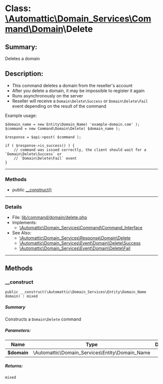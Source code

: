 # Class: [\Automattic](../namespaces/automattic.md)[\Domain_Services](../namespaces/automattic-domain-services.md)[\Command](../namespaces/automattic-domain-services-command.md)[\Domain](../namespaces/automattic-domain-services-command-domain.md)\Delete

## Summary:

Deletes a domain

## Description:

- This command deletes a domain from the reseller's account
- After you delete a domain, it may be impossible to register it again
- Runs asynchronously on the server
- Reseller will receive a `Domain\Delete\Success` or `Domain\Delete\Fail` event depending on the result of the
  command

Example usage:

```
$domain_name = new Entity\Domain_Name( 'example-domain.com' );
$command = new Command\Domain\Delete( $domain_name );

$response = $api->post( $command );

if ( $response->is_success() ) {
    // command was issued correctly, the client should wait for a `Domain\Delete\Success` or
    // `Domain\Delete\Fail` event
}
```


---

### Methods

* public [__construct()](#method___construct)

---

### Details

* File: [lib/command/domain/delete.php](../../lib/command/domain/delete.php)
* Implements:
  * [\Automattic\Domain_Services\Command\Command_Interface](../classes/Automattic-Domain-Services-Command-Command-Interface.md)
* See Also:
  * [\Automattic\Domain_Services\Response\Domain\Delete](../classes/Automattic-Domain-Services-Response-Domain-Delete.md)
  * [\Automattic\Domain_Services\Event\Domain\Delete\Success](../classes/Automattic-Domain-Services-Event-Domain-Delete-Success.md)
  * [\Automattic\Domain_Services\Event\Domain\Delete\Fail](../classes/Automattic-Domain-Services-Event-Domain-Delete-Fail.md)

---

## Methods

<a id="method___construct"></a>
### __construct

```
public __construct(\Automattic\Domain_Services\Entity\Domain_Name  domain) : mixed
```

##### Summary

Constructs a `Domain\Delete` command

##### Parameters:

| Name | Type | Default |
|------|------|---------|
| **$domain** | \Automattic\Domain_Services\Entity\Domain_Name |  |

##### Returns:

```
mixed
```
